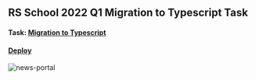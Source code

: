 ## RS School 2022 Q1 Migration to Typescript Task
#### Task: [Migration to Typescript](https://github.com/rolling-scopes-school/tasks/blob/master/tasks/migration-newip-to-ts.md)
#### [Deploy](https://rolling-scopes-school.github.io/andre-sm-JSFE2022Q1/migration-to-typescript/)
![news-portal](https://user-images.githubusercontent.com/93344252/197219969-9a47db35-2f5f-4307-a4d5-e12721aa9d89.png)
